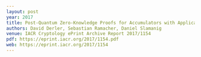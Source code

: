 ```yaml
---
layout: post
year: 2017	
title: Post-Quantum Zero-Knowledge Proofs for Accumulators with Applications to Ring Signatures from Symmetric-Key Primitives
authors: David Derler, Sebastian Ramacher, Daniel Slamanig
venue: IACR Cryptology ePrint Archive Report 2017/1154
pdf: https://eprint.iacr.org/2017/1154.pdf
web: https://eprint.iacr.org/2017/1154
---
```


